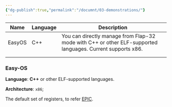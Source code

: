```yaml
---
{"dg-publish":true,"permalink":"/documnt/03-demonstrations/"}
---
```



| Name   | Language | Description                                                                                                |
| ------ | -------- | ---------------------------------------------------------------------------------------------------------- |
| EasyOS | C++      | You can directly manage from Flap-32 mode with C++ or other ELF-supported languages. Current supports x86. |
|        |          |                                                                                                            |
|        |          |                                                                                                            |

### Easy-OS

**Language**: **C++** or other ELF-supported languages.

**Architecture**: `x86`;

The default set of registers, to refer [EPIC](https://github.com/dosconio/unisym).



